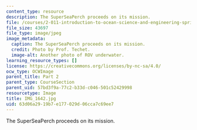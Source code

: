 ```yaml
---
content_type: resource
description: The SuperSeaPerch proceeds on its mission.
file: /courses/2-011-introduction-to-ocean-science-and-engineering-spring-2006/63d06a2919b7e177029d06cca7c69ee7_IMG_1642.jpg
file_size: 43697
file_type: image/jpeg
image_metadata:
  caption: The SuperSeaPerch proceeds on its mission.
  credit: Photo by Prof. Techet.
  image-alt: Another photo of ROV underwater.
learning_resource_types: []
license: https://creativecommons.org/licenses/by-nc-sa/4.0/
ocw_type: OCWImage
parent_title: Part 2
parent_type: CourseSection
parent_uid: 57bd3f9a-77c2-b33d-c046-501c52429998
resourcetype: Image
title: IMG_1642.jpg
uid: 63d06a29-19b7-e177-029d-06cca7c69ee7
---
```

The SuperSeaPerch proceeds on its mission.